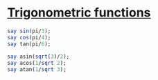 [1]: http://rosettacode.org/wiki/Trigonometric_functions

# [Trigonometric functions][1]

```perl
say sin(pi/3);
say cos(pi/4);
say tan(pi/6);
 
say asin(sqrt(3)/2);
say acos(1/sqrt 2);
say atan(1/sqrt 3);
```